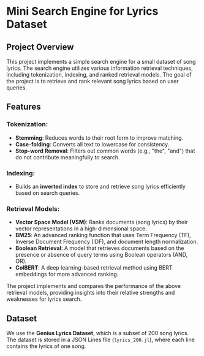 # Mini Search Engine for Lyrics Dataset

## Project Overview

This project implements a simple search engine for a small dataset of song lyrics. The search engine utilizes various information retrieval techniques, including tokenization, indexing, and ranked retrieval models. The goal of the project is to retrieve and rank relevant song lyrics based on user queries.

## Features

### Tokenization:
- **Stemming**: Reduces words to their root form to improve matching.
- **Case-folding**: Converts all text to lowercase for consistency.
- **Stop-word Removal**: Filters out common words (e.g., "the", "and") that do not contribute meaningfully to search.

### Indexing:
- Builds an **inverted index** to store and retrieve song lyrics efficiently based on search queries.

### Retrieval Models:
- **Vector Space Model (VSM)**: Ranks documents (song lyrics) by their vector representations in a high-dimensional space.
- **BM25**: An advanced ranking function that uses Term Frequency (TF), Inverse Document Frequency (IDF), and document length normalization.
- **Boolean Retrieval**: A model that retrieves documents based on the presence or absence of query terms using Boolean operators (AND, OR).
- **ColBERT**: A deep learning-based retrieval method using BERT embeddings for more advanced ranking.

The project implements and compares the performance of the above retrieval models, providing insights into their relative strengths and weaknesses for lyrics search.

## Dataset

We use the **Genius Lyrics Dataset**, which is a subset of 200 song lyrics. The dataset is stored in a JSON Lines file (`lyrics_200.jl`), where each line contains the lyrics of one song.

